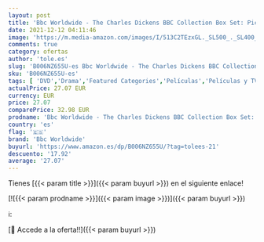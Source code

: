 ```yaml
---
layout: post
title: 'Bbc Worldwide - The Charles Dickens BBC Collection Box Set: Pickwick Papers / Oliver Twist / A Christmas Carol / Martin Chuzzlewit / David Copperfield / A Tale of Two Cities / Great Expectations / Our Mutual Friend [Reino Unido] [DVD]'
date: 2021-12-12 04:11:46
image: 'https://m.media-amazon.com/images/I/513C2TEzxGL._SL500_._SL400_.jpg'
comments: true
category: ofertas
author: 'tole.es'
slug: 'B006NZ655U-es Bbc Worldwide - The Charles Dickens BBC Collection Box...'
sku: 'B006NZ655U-es'
tags: [ 'DVD','Drama','Featured Categories','Películas','Películas y TV','bbc worldwide','christmas', ]
actualPrice: 27.07 EUR
currency: EUR
price: 27.07
comparePrice: 32.98 EUR
prodname: 'Bbc Worldwide - The Charles Dickens BBC Collection Box Set: Pickwick Papers / Oliver Twist / A Christmas Carol / Martin Chuzzlewit / David Copperfield / A Tale of Two Cities / Great Expectations / Our Mutual Friend [Reino Unido] [DVD]'
country: 'es'
flag: '🇪🇸'
brand: 'Bbc Worldwide'
buyurl: 'https://www.amazon.es/dp/B006NZ655U/?tag=tolees-21'
descuento: '17.92'
average: '27.07'
---
```


Tienes [{{< param title >}}]({{< param buyurl >}}) en el siguiente enlace!

[![{{< param prodname >}}]({{< param image >}})]({{< param buyurl >}})

ℹ️:


[🛒 Accede a la oferta!!]({{< param buyurl >}})
